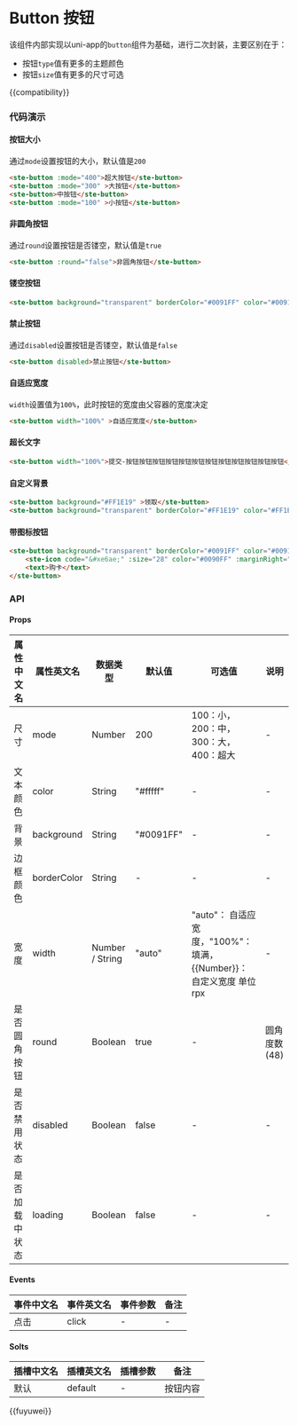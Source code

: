 # Button 按钮
该组件内部实现以uni-app的```button```组件为基础，进行二次封装，主要区别在于：
- 按钮```type```值有更多的主题颜色
- 按钮```size```值有更多的尺寸可选

{{compatibility}}


### 代码演示
#### 按钮大小
通过`mode`设置按钮的大小，默认值是`200`
```html
<ste-button :mode="400">超大按钮</ste-button>
<ste-button :mode="300" >大按钮</ste-button>
<ste-button>中按钮</ste-button>
<ste-button :mode="100" >小按钮</ste-button>
```

#### 非圆角按钮
通过`round`设置按钮是否镂空，默认值是`true`
```html
<ste-button :round="false">非圆角按钮</ste-button>
```

#### 镂空按钮
```html
<ste-button background="transparent" borderColor="#0091FF" color="#0091FF">镂空按钮</ste-button>
```

#### 禁止按钮
通过`disabled`设置按钮是否镂空，默认值是`false`
```html
<ste-button disabled>禁止按钮</ste-button>
```

#### 自适应宽度
`width`设置值为`100%`，此时按钮的宽度由父容器的宽度决定
```html
<ste-button width="100%" >自适应宽度</ste-button>
```

#### 超长文字
```html
<ste-button width="100%">提交-按钮按钮按钮按钮按钮按钮按钮按钮按钮按钮按钮按钮</ste-button>
```

#### 自定义背景
```html
<ste-button background="#FF1E19" >领取</ste-button>
<ste-button background="transparent" borderColor="#FF1E19" color="#FF1E19">领取</ste-button>
```

#### 带图标按钮
```html
<ste-button background="transparent" borderColor="#0091FF" color="#0091FF">
	<ste-icon code="&#xe6ae;" :size="28" color="#0090FF" :marginRight="8"></ste-icon>
	<text>购卡</text>
</ste-button>
```

### API
#### Props
| 属性中文名		| 属性英文名		| 数据类型			| 默认值		| 可选值																| 说明			|
| ---			| ---			| ---				| ---		| ---																| ---			|
| 尺寸			| mode			| Number			| 200		| 100：小，200：中，300：大，400：超大								| -				|
| 文本颜色		| color			| String			| "#fffff"	| -																	| -				|
| 背景			| background	| String			| "#0091FF"	| -																	| -				|
| 边框颜色		| borderColor	| String			| -			| -																	| -				|
| 宽度			| width			| Number / String	| "auto"	| "auto"： 自适应宽度，"100%"：填满，{{Number}}：自定义宽度 单位rpx	| -				|
| 是否圆角按钮	| round			| Boolean			| true		| -																	| 圆角度数(48)	|
| 是否禁用状态	| disabled		| Boolean			| false		| -																	| -				|
| 是否加载中状态| loading		| Boolean			| false		| -																	| -				|

#### Events
| 事件中文名| 事件英文名| 事件参数	| 备注	|
| ---		| ---		| ---		| ---	|
| 点击		| click		| -			| -		|

#### Solts
| 插槽中文名| 插槽英文名	| 插槽参数	| 备注		|
| ---		| ---		| ---		| ---		|
| 默认		| default	|-			| 按钮内容	|


{{fuyuwei}}